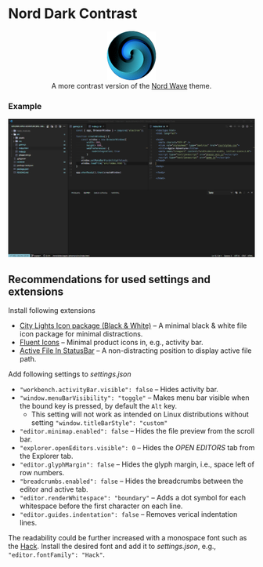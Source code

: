 # Nord Dark Contrast

<div align='center'>
    <img src='assets/icon.png' alt='icon' width='100px'>
    <div>
    A more contrast version of the <a target='_blank' href='https://marketplace.visualstudio.com/items?itemName=dnlytras.nord-wave'>Nord Wave</a> theme.
    </div>
</div>

### Example
![Screenshot](assets/screenshot.png)

## Recommendations for used settings and extensions

Install following extensions
- [City Lights Icon package (Black & White)](https://marketplace.visualstudio.com/items?itemName=Yummygum.city-lights-icon-vsc) &#8211; A minimal black & white file icon package for minimal distractions.
- [Fluent Icons](https://marketplace.visualstudio.com/items?itemName=miguelsolorio.fluent-icons)                                &#8211; Minimal product icons in, e.g., activity bar.
- [Active File In StatusBar](https://marketplace.visualstudio.com/items?itemName=RoscoP.ActiveFileInStatusBar)                  &#8211; A non-distracting position to display active file path.

Add following settings to _settings.json_
- `"workbench.activityBar.visible": false`  &#8211; Hides activity bar.
- `"window.menuBarVisibility": "toggle"`    &#8211; Makes menu bar visible when the bound key is pressed, by default the `Alt` key.
  - This setting will not work as intended on Linux distributions without setting `"window.titleBarStyle": "custom"`
- `"editor.minimap.enabled": false`         &#8211; Hides the file preview from the scroll bar.
- `"explorer.openEditors.visible": 0`       &#8211; Hides the _OPEN EDITORS_ tab from the Explorer tab.
- `"editor.glyphMargin": false`             &#8211; Hides the glyph margin, i.e., space left of row numbers.
- `"breadcrumbs.enabled": false`            &#8211; Hides the breadcrumbs between the editor and active tab.
- `"editor.renderWhitespace": "boundary"`   &#8211; Adds a dot symbol for each whitespace before the first character on each line.
- `"editor.guides.indentation": false`      &#8211; Removes verical indentation lines.

The readability could be further increased with a monospace font such as the [Hack](https://sourcefoundry.org/hack/). Install the desired font and add it to _settings.json_, e.g., `"editor.fontFamily": "Hack"`.
